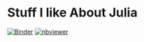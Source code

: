 # Stuff I like About Julia

[![Binder](https://mybinder.org/badge_logo.svg)](https://mybinder.org/v2/gh/Hasnep/stuff-i-like-about-julia/master?filepath=stuff-i-like-about-julia.ipynb)
[![nbviewer](https://raw.githubusercontent.com/jupyter/design/master/logos/Badges/nbviewer_badge.png)](https://nbviewer.jupyter.org/github/Hasnep/stuff-i-like-about-julia/blob/master/stuff-i-like-about-julia.ipynb)
